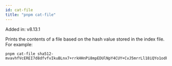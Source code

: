 ```yaml
---
id: cat-file
title: "pnpm cat-file"
---
```


Added in: v8.13.1

Prints the contents of a file based on the hash value stored in the index file. For example:

```
pnpm cat-file sha512-mvavhfVcEREI7d8dfvfvIkuBLnx7+rrkHHnPi8mpEDUlNpY4CUY+CvJ5mrrLl18iQYo1odFwBV7z/cOypG7xxQ==
```

